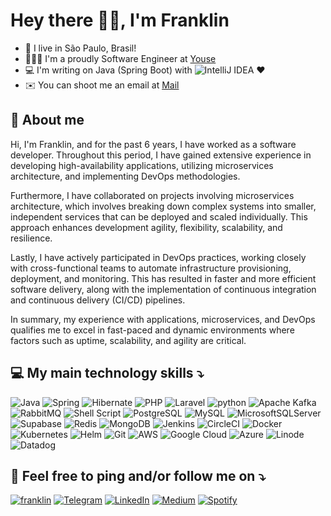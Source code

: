 # Hey there ✌🏾, I'm Franklin

- 🌇 I live in São Paulo, Brasil!
- 👨🏾‍💻 I'm a proudly Software Engineer at [Youse](https://www.youse.com.br/)
- 💻 I'm writing on Java (Spring Boot) with ![IntelliJ IDEA](https://img.shields.io/badge/IntelliJIDEA-000000.svg?style=flat&logo=intellij-idea&logoColor=white) :heart:
- ✉️ You can shoot me an email at [Mail](mailto:me@franklinguimaraes.com)

## 🔏 About me

Hi, I'm Franklin, and for the past 6 years, I have worked as a software developer. Throughout this period, I have gained extensive experience in developing high-availability applications, utilizing microservices architecture, and implementing DevOps methodologies.

Furthermore, I have collaborated on projects involving microservices architecture, which involves breaking down complex systems into smaller, independent services that can be deployed and scaled individually. This approach enhances development agility, flexibility, scalability, and resilience.

Lastly, I have actively participated in DevOps practices, working closely with cross-functional teams to automate infrastructure provisioning, deployment, and monitoring. This has resulted in faster and more efficient software delivery, along with the implementation of continuous integration and continuous delivery (CI/CD) pipelines.

In summary, my experience with applications, microservices, and DevOps qualifies me to excel in fast-paced and dynamic environments where factors such as uptime, scalability, and agility are critical.

## 💻 My main technology skills ⤵️


![Java](https://img.shields.io/badge/java-%23ED8B00.svg?style=for-the-badge&logo=openjdk&logoColor=white) ![Spring](https://img.shields.io/badge/spring-%236DB33F.svg?style=for-the-badge&logo=spring&logoColor=white) ![Hibernate](https://img.shields.io/badge/Hibernate-59666C?style=for-the-badge&logo=Hibernate&logoColor=white) ![PHP](https://img.shields.io/badge/PHP-777BB4?style=for-the-badge&logo=php&logoColor=white) ![Laravel](https://img.shields.io/badge/Laravel-FF2D20?style=for-the-badge&logo=laravel&logoColor=white) ![python](https://img.shields.io/badge/python%20-%2314354C.svg?&style=for-the-badge&logo=python&logoColor=white) ![Apache Kafka](https://img.shields.io/badge/Apache%20Kafka-000?style=for-the-badge&logo=apachekafka) ![RabbitMQ](https://img.shields.io/badge/Rabbitmq-FF6600?style=for-the-badge&logo=rabbitmq&logoColor=white) ![Shell Script](https://img.shields.io/badge/Shell_Script-121011?style=for-the-badge&logo=gnu-bash&logoColor=white) ![PostgreSQL](https://img.shields.io/badge/PostgreSQL-316192?style=for-the-badge&logo=postgresql&logoColor=white) ![MySQL](https://img.shields.io/badge/MySQL-4479A1?style=for-the-badge&logo=mysql&logoColor=white) ![MicrosoftSQLServer](https://img.shields.io/badge/Microsoft%20SQL%20Server-CC2927?style=for-the-badge&logo=microsoft%20sql%20server&logoColor=white) ![Supabase](https://img.shields.io/badge/Supabase-3ECF8E?style=for-the-badge&logo=supabase&logoColor=white) ![Redis](https://img.shields.io/badge/Redis-DC382D?style=for-the-badge&logo=redis&logoColor=white) ![MongoDB](https://img.shields.io/badge/MongoDB-4EA94B?style=for-the-badge&logo=mongodb&logoColor=white) ![Jenkins](https://img.shields.io/badge/jenkins-%232C5263.svg?style=for-the-badge&logo=jenkins&logoColor=white) ![CircleCI](https://img.shields.io/badge/circle%20ci-%23161616.svg?style=for-the-badge&logo=circleci&logoColor=white) ![Docker](https://img.shields.io/badge/Docker-2496ED?style=for-the-badge&logo=docker&logoColor=white) ![Kubernetes](https://img.shields.io/badge/Kubernetes-326CE5?style=for-the-badge&logo=kubernetes&logoColor=white) ![Helm](https://img.shields.io/badge/Helm-0F1689?style=for-the-badge&logo=helm&logoColor=white) ![Git](https://img.shields.io/badge/Git-F05032?style=for-the-badge&logo=git&logoColor=black) ![AWS](https://img.shields.io/badge/AWS-%23FF9900.svg?style=for-the-badge&logo=amazon-aws&logoColor=white) ![Google Cloud](https://img.shields.io/badge/GoogleCloud-%234285F4.svg?style=for-the-badge&logo=google-cloud&logoColor=white) ![Azure](https://img.shields.io/badge/azure-%230072C6.svg?style=for-the-badge&logo=microsoftazure&logoColor=white) ![Linode](https://img.shields.io/badge/linode-00A95C?style=for-the-badge&logo=linode&logoColor=white) ![Datadog](https://img.shields.io/badge/datadog-%23632CA6.svg?style=for-the-badge&logo=datadog&logoColor=white)

## 📲 Feel free to ping and/or follow me on ⤵️


[![franklin](https://img.shields.io/badge/Own-mail-EA4335.svg?&style=for-the-badge&logo=mail.ru&logoColor=white)](mailto:me@franklinguimaraes.com) [![Telegram](https://img.shields.io/badge/Telegram-26A5E4.svg?&style=for-the-badge&logo=mail.ru&logoColor=white)](https://t.me/franklinguimaraes) [![LinkedIn](https://img.shields.io/badge/LinkedIn-0A66C2.svg?&style=for-the-badge&logo=linkedin&logoColor=white)](https://www.linkedin.com/in/franklin-guimaraes/) [![Medium](https://img.shields.io/badge/Medium-12100E?style=for-the-badge&logo=medium&logoColor=white)](https://medium.com/@franklinguimaraes) [![Spotify](https://img.shields.io/badge/Spotify-1ED760?style=for-the-badge&logo=spotify&logoColor=white)](https://open.spotify.com/user/22n4dja45imbiykgmusxnqati?si=89ff5f3b53114b82)
